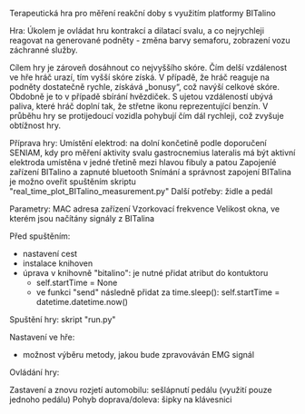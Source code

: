Terapeutická hra pro měření reakční doby s využitím platformy BITalino

Hra:
Úkolem je ovládat hru kontrakcí a dilatací svalu, a co nejrychleji reagovat na generované podněty - změna barvy semaforu, zobrazení vozu záchranné služby.

Cílem hry je zároveň dosáhnout co nejvyššího skóre. Čím delší vzdálenost ve hře hráč urazí, tím vyšší skóre získá. V případě, že hráč reaguje na podněty dostatečně rychle, získává „bonusy“, což navýší celkové skóre. Obdobně je to v případě sbírání hvězdiček. 
S ujetou vzdáleností ubývá paliva, které hráč doplní tak, že střetne ikonu reprezentující benzín. 
V průběhu hry se protijedoucí vozidla pohybují čím dál rychleji, což zvyšuje obtížnost hry. 

Příprava hry: 
Umístění elektrod: na dolní končetině podle doporučení SENIAM, kdy pro měření aktivity svalu gastrocnemius lateralis má být aktivní elektroda umístěna v jedné třetině mezi hlavou fibuly a patou
Zapojeníé zařízení BITalino a zapnuté bluetooth
Snímání a správnost zapojení BITalina je možno oveřit spuštěním skriptu "real_time_plot_BITalino_measurement.py"
Další potřeby: židle a pedál


Parametry: 
MAC adresa zařízení
Vzorkovací frekvence
Velikost okna, ve kterém jsou načítány signály z BITalina


Před spuštěním:
- nastavení cest
- instalace knihoven 
- úprava v knihovně "bitalino": je nutné přidat atribut do kontuktoru 
	- self.startTime = None
	- ve funkci "send" následně přidat za time.sleep(): self.startTime = datetime.datetime.now()

Spuštění hry: skript "run.py"

Nastavení ve hře:
- možnost výběru metody, jakou bude zpravováván EMG signál


Ovládání hry:

Zastavení a znovu rozjetí automobilu: sešlápnutí pedálu (využití pouze jednoho pedálu)
Pohyb doprava/doleva: šipky na klávesnici

